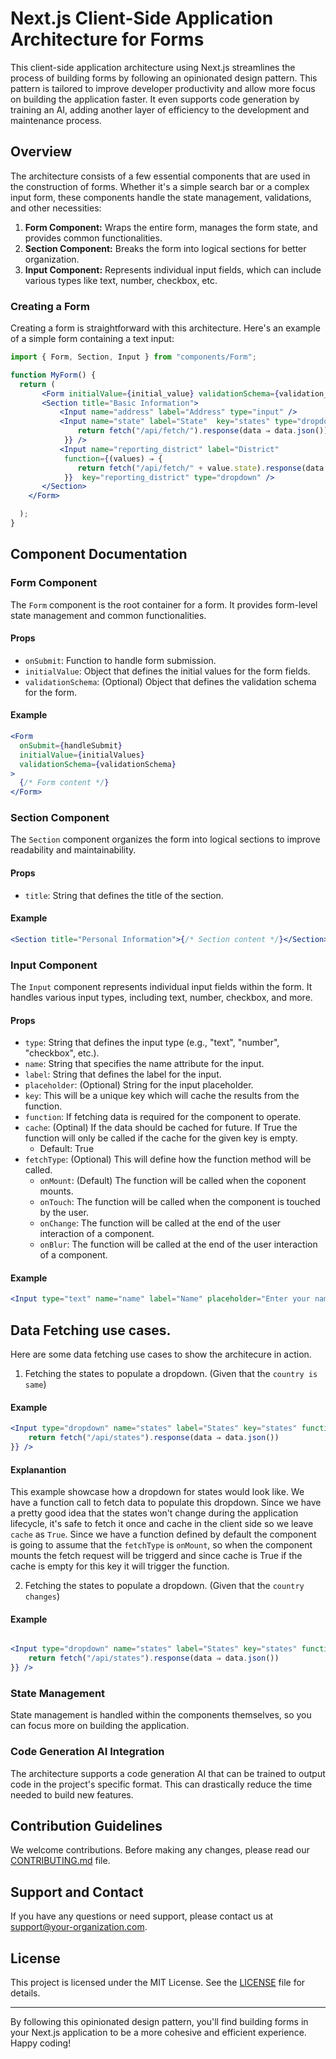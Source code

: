# Next.js Client-Side Application Architecture for Forms

This client-side application architecture using Next.js streamlines the process of building forms by following an opinionated design pattern. This pattern is tailored to improve developer productivity and allow more focus on building the application faster. It even supports code generation by training an AI, adding another layer of efficiency to the development and maintenance process.

## Overview

The architecture consists of a few essential components that are used in the construction of forms. Whether it's a simple search bar or a complex input form, these components handle the state management, validations, and other necessities:

1. **Form Component:** Wraps the entire form, manages the form state, and provides common functionalities.
2. **Section Component:** Breaks the form into logical sections for better organization.
3. **Input Component:** Represents individual input fields, which can include various types like text, number, checkbox, etc.

### Creating a Form

Creating a form is straightforward with this architecture. Here's an example of a simple form containing a text input:

```jsx
import { Form, Section, Input } from "components/Form";

function MyForm() {
  return (
       <Form initialValue={initial_value} validationSchema={validation_schema} onSubmit={onSubmit}>
       <Section title="Basic Information">
           <Input name="address" label="Address" type="input" />
           <Input name="state" label="State"  key="states" type="dropdown" function={() ⇒ {
               return fetch("/api/fetch/").response(data ⇒ data.json())
            }} />
           <Input name="reporting_district" label="District"
            function={(values) ⇒ {
               return fetch("/api/fetch/" + value.state).response(data ⇒ data.json())
            }}  key="reporting_district" type="dropdown" />
       </Section>
    </Form>

  );
}
```

## Component Documentation

### Form Component

The `Form` component is the root container for a form. It provides form-level state management and common functionalities.

#### Props

- `onSubmit`: Function to handle form submission.
- `initialValue`: Object that defines the initial values for the form fields.
- `validationSchema`: (Optional) Object that defines the validation schema for the form.

#### Example

```jsx
<Form
  onSubmit={handleSubmit}
  initialValue={initialValues}
  validationSchema={validationSchema}
>
  {/* Form content */}
</Form>
```

### Section Component

The `Section` component organizes the form into logical sections to improve readability and maintainability.

#### Props

- `title`: String that defines the title of the section.

#### Example

```jsx
<Section title="Personal Information">{/* Section content */}</Section>
```

### Input Component

The `Input` component represents individual input fields within the form. It handles various input types, including text, number, checkbox, and more.

#### Props

- `type`: String that defines the input type (e.g., "text", "number", "checkbox", etc.).
- `name`: String that specifies the name attribute for the input.
- `label`: String that defines the label for the input.
- `placeholder`: (Optional) String for the input placeholder.
- `key`: This will be a unique key which will cache the results from the function.
- `function`: If fetching data is required for the component to operate.
- `cache`: (Optinal) If the data should be cached for future. If True the function will only be called if the cache for the given key is empty.
  - Default: True
- `fetchType`: (Optional) This will define how the function method will be called.
  - `onMount`: (Default) The function will be called when the coponent mounts.
  - `onTouch`: The function will be called when the component is touched by the user.
  - `onChange`: The function will be called at the end of the user interaction of a component.
  - `onBlur`: The function will be called at the end of the user interaction of a component.

#### Example

```jsx
<Input type="text" name="name" label="Name" placeholder="Enter your name" />
```

## Data Fetching use cases.

Here are some data fetching use cases to show the architecure in action.

1. Fetching the states to populate a dropdown. (Given that the `country is same`)

#### Example

```jsx
<Input type="dropdown" name="states" label="States" key="states" function={() ⇒ {
    return fetch("/api/states").response(data ⇒ data.json())
}} />

```

#### Explanantion

This example showcase how a dropdown for states would look like.
We have a function call to fetch data to populate this dropdown. Since we have a pretty good idea that the states won't change during the application lifecycle, it's safe to fetch it once and cache in the client side so we leave `cache` as `True`. Since we have a function defined by default the component is going to assume that the `fetchType` is `onMount`, so when the component mounts the fetch request will be triggerd and since cache is True if the cache is empty for this key it will trigger the function.

2. Fetching the states to populate a dropdown. (Given that the `country changes`)

#### Example

```jsx

<Input type="dropdown" name="states" label="States" key="states" function={() ⇒ {
    return fetch("/api/states").response(data ⇒ data.json())
}} />

```

### State Management

State management is handled within the components themselves, so you can focus more on building the application.

### Code Generation AI Integration

The architecture supports a code generation AI that can be trained to output code in the project's specific format. This can drastically reduce the time needed to build new features.

## Contribution Guidelines

We welcome contributions. Before making any changes, please read our [CONTRIBUTING.md](./CONTRIBUTING.md) file.

## Support and Contact

If you have any questions or need support, please contact us at support@your-organization.com.

## License

This project is licensed under the MIT License. See the [LICENSE](./LICENSE) file for details.

---

By following this opinionated design pattern, you'll find building forms in your Next.js application to be a more cohesive and efficient experience. Happy coding!

